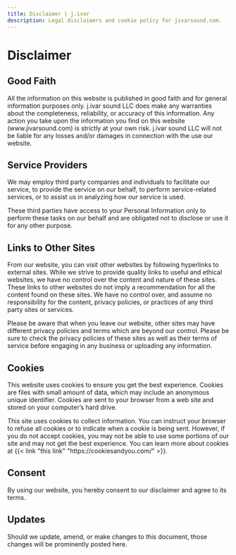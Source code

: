 ```yaml
---
title: Disclaimer | j.ivar
description: Legal disclaimers and cookie policy for jivarsound.com.
---
```

<main class="mw7-ns center avenir near-white bg-near-black o-90 w-90 pa4 mt4" id="disclaimer-content">
  <h1 class="ttu tracked mt0 f2-ns f3 mb3">Disclaimer</h1>
  <div class="bt b--white-80 pb3"></div>
  <section class="center measure">
    <h2 class="lh-title mb1 mt1 f3-l f4">Good Faith</h2>
    <p class="lh-copy f5-ns f6 athelas">
      All the information on this website is published in good faith and for
      general information purposes only. j.ivar sound LLC does make any warranties
      about the completeness, reliability, or accuracy of this information. Any action
      you take upon the information you find on this website (www.jivarsound.com) is strictly
      at your own risk. j.ivar sound LLC will not be liable for any losses and/or damages
      in connection with the use our website.
    </p>
  </section>
  <section class="center measure">
    <h2 class="lh-title mb1 mt1 f3-l f4">Service Providers</h2>
    <p class="lh-copy f5-ns f6 athelas">
      We may employ third party companies and individuals to facilitate our service, to provide the service on our behalf, to perform service-related services, or to assist us in analyzing how our service is used.
    </p>
    <p class="lh-copy f5-ns f6 athelas">
      These third parties have access to your Personal Information only to perform these tasks on our behalf and are obligated not to disclose or use it for any other purpose.
    </p>
  </section>
  <section class="center measure">
    <h2 class="lh-title mb1 mt1 f3-l f4">Links to Other Sites</h2>
    <p class="lh-copy f5-ns f6 athelas">
      From our website, you can visit other websites by following hyperlinks to external sites. While we strive to provide quality links to useful and ethical websites, we have no control over the content and nature of these sites. These links to other websites do not imply a recommendation for all the content found on these sites. We have no control over, and assume no responsibility for the content,
      privacy policies, or practices of any third party sites or services.
    </p>
    <p class="lh-copy f5-ns f6 athelas">
      Please be aware that when you leave our website, other sites may have different privacy policies and terms which are beyond our control. Please be sure to check the privacy policies of these sites as well as their terms of service before engaging in any business or uploading any information.
    </p>
  </section>
  <section class="center measure">
    <h2 class="lh-title mb1 mt1 f3-l f4">Cookies</h2>
    <p class="lh-copy f5-ns f6 athelas">
      This website uses cookies to ensure you get the best experience. Cookies are files with small amount of data, which may include an anonymous unique identifier. Cookies are sent to your browser from a web site and stored on your computer’s hard drive.
    <p>
    <p class="lh-copy f5-ns f6 athelas">
      This site uses cookies to collect information. You can instruct your browser to refuse all cookies or to indicate when a cookie is being sent. However, if you do not accept cookies, you may not be able to use some portions of our site and may not get the best experience. You can learn more
      about cookies at {{< link "this link" "https://cookiesandyou.com/" >}}.
    </p>
  </section>
  <section class="center measure">
    <h2 class="lh-title mb1 mt1 f3-l f4">Consent</h2>
    <p class="lh-copy f5-ns f6 athelas">
      By using our website, you hereby consent to our disclaimer and agree to its terms.
    </p>
  </section>
  <section class="center measure">
    <h2 class="lh-title mb1 mt1 f3-l f4">Updates</h2>
    <p class="lh-copy f5-ns f6 athelas">
      Should we update, amend, or make changes to this document, those changes will be
      prominently posted here.
    </p>
  </section>
</main>
